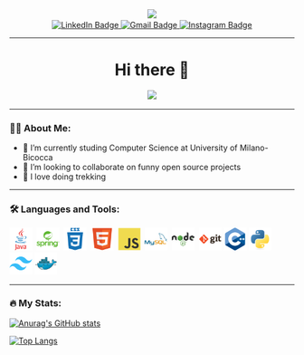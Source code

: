 
<div id="header" align="center">
    <img src="https://media.giphy.com/media/2IudUHdI075HL02Pkk/giphy.gif" width="200"/>    
</div>
<div id="bades" align="center">
    <a href="https://www.linkedin.com/in/telemaco-terzi-b6369b1ab/">
        <img src="https://img.shields.io/badge/LinkedIn-blue?style=for-the-badge&logo=linkedin&logoColor=white" alt="LinkedIn Badge"/>
    </a>
    <a href="mailto://tezze.terzi01@gmail.com">
        <img src="https://img.shields.io/badge/Gmail-white?style=for-the-badge&logo=gmail" alt="Gmail Badge"/>
    </a>
    <a href="mailto://tezze.terzi01@gmail.com">
        <img src="https://img.shields.io/badge/Instragram-purple?style=for-the-badge&logo=instagram" alt="Instagram Badge"/>
    </a>
</div>

---

<div id="h1" align="center">
    <h1>
        Hi there 👋
    </h1>
    <img src="https://media.giphy.com/media/WzLDljBpplUvm/giphy.gif" width="500px"/>
</div>

---

### 👨‍💻 About Me:
- 🔭 I’m currently studing Computer Science at University of Milano-Bicocca 
- 👯 I’m looking to collaborate on funny open source projects
- 🧗 I love doing trekking

---

### 🛠️ Languages and Tools:
<div>
    <img src="https://github.com/devicons/devicon/blob/master/icons/java/java-original-wordmark.svg" title="Java" alt="Java" width="40" height="40"/>&nbsp;
    <img src="https://github.com/devicons/devicon/blob/master/icons/spring/spring-original-wordmark.svg" title="Spring" alt="Spring" width="40" height="40"/>&nbsp;
    <img src="https://github.com/devicons/devicon/blob/master/icons/css3/css3-plain-wordmark.svg"  title="CSS3" alt="CSS" width="40" height="40"/>&nbsp;
    <img src="https://github.com/devicons/devicon/blob/master/icons/html5/html5-original.svg" title="HTML5" alt="HTML" width="40" height="40"/>&nbsp;
    <img src="https://github.com/devicons/devicon/blob/master/icons/javascript/javascript-original.svg" title="JavaScript" alt="JavaScript" width="40" height="40"/>&nbsp;
    <img src="https://github.com/devicons/devicon/blob/master/icons/mysql/mysql-original-wordmark.svg" title="MySQL"  alt="MySQL" width="40" height="40"/>&nbsp;
    <img src="https://github.com/devicons/devicon/blob/master/icons/nodejs/nodejs-original-wordmark.svg" title="NodeJS" alt="NodeJS" width="40" height="40"/>&nbsp;
    <img src="https://github.com/devicons/devicon/blob/master/icons/git/git-original-wordmark.svg" title="Git" **alt="Git" width="40" height="40"/>
    <img src="https://github.com/devicons/devicon/blob/master/icons/cplusplus/cplusplus-original.svg" title="C++" **alt="C++" width="40" height="40"/>
    <img src="https://github.com/devicons/devicon/blob/master/icons/python/python-original.svg" title="Python" **alt="Python" width="40" height="40"/>
    <img src="https://github.com/devicons/devicon/blob/master/icons/tailwindcss/tailwindcss-plain.svg" title="Tailwindcss" **alt="Tailwindcss" width="40" height="40"/>
    <img src="https://github.com/devicons/devicon/blob/master/icons/docker/docker-original.svg" title="Docker" **alt="Docker" width="40" height="40"/>
</div>

---

### 🔥 My Stats:
[![Anurag's GitHub stats](https://github-readme-stats.vercel.app/api?username=Tezze2001&count_private=true&show_icons=true&theme=radical)](https://github.com/anuraghazra/github-readme-stats)

[![Top Langs](https://github-readme-stats.vercel.app/api/top-langs/?username=Tezze2001&layout=compact&theme=radical)](https://github.com/anuraghazra/github-readme-stats)

